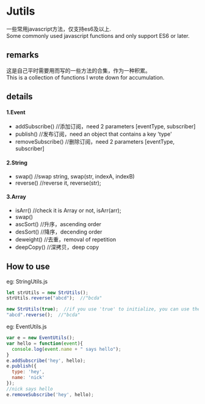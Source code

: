 # Jutils
一些常用javascript方法，仅支持es6及以上.  
Some commonly used javascript functions and only support ES6 or later.
## remarks
这是自己平时需要用而写的一些方法的合集，作为一种积累。  
This is a collection of functions I wrote down for accumulation.

## details
#### 1.Event
* addSubscribe()  //添加订阅，need 2 parameters [eventType, subscriber]
* publish()  //发布订阅，need an object that contains a key 'type'
* removeSubscribe()  //删除订阅，need 2 parameters [eventType, subscriber]

#### 2.String
* swap() //swap string, swap(str, indexA, indexB)
* reverse()  //reverse it, reverse(str);

#### 3.Array
* isArr()  //check it is Array or not, isArr(arr);
* swap()  
* ascSort()  //升序，ascending order
* desSort()  //降序，decending order
* deweight() //去重，removal of repetition
* deepCopy() //深拷贝，deep copy

## How to use
eg: StringUtils.js
```javascript
let strUtils = new StrUtils();
strUtils.reverse("abcd");  //"bcda"

new StrUtils(true);  //if you use 'true' to initialize, you can use them as prototype function.
"abcd".reverse();  //"bcda"
```
eg: EventUtils.js
```javascript
var e = new EventUtils();
var hello = function(event){
  console.log(event.name + " says hello");
}
e.addSubscribe('hey', hello);
e.publish({
  type: 'hey',
  name: 'nick'
});
//nick says hello
e.removeSubscribe('hey', hello);
```
